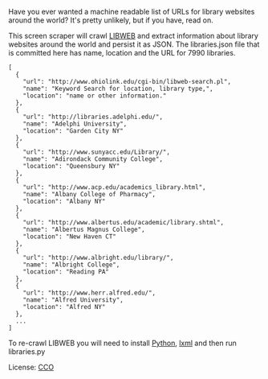 Have you ever wanted a machine readable list of URLs for library websites 
around the world? It's pretty unlikely, but if you have, read on.

This screen scraper will crawl [LIBWEB](http://lists.webjunction.org/libweb/)
and extract information about library websites around the world and 
persist it as JSON. The libraries.json file that is committed here has name,
location and the URL for 7990 libraries.

    [
      {
        "url": "http://www.ohiolink.edu/cgi-bin/libweb-search.pl", 
        "name": "Keyword Search for location, library type,", 
        "location": "name or other information."
      }, 
      {
        "url": "http://libraries.adelphi.edu/", 
        "name": "Adelphi University", 
        "location": "Garden City NY"
      }, 
      {
        "url": "http://www.sunyacc.edu/Library/", 
        "name": "Adirondack Community College", 
        "location": "Queensbury NY"
      }, 
      {
        "url": "http://www.acp.edu/academics_library.html", 
        "name": "Albany College of Pharmacy", 
        "location": "Albany NY"
      }, 
      {
        "url": "http://www.albertus.edu/academic/library.shtml", 
        "name": "Albertus Magnus College", 
        "location": "New Haven CT"
      }, 
      {
        "url": "http://www.albright.edu/library/", 
        "name": "Albright College", 
        "location": "Reading PA"
      }, 
      {
        "url": "http://www.herr.alfred.edu/", 
        "name": "Alfred University", 
        "location": "Alfred NY"
      }, 
      ...
    ]

To re-crawl LIBWEB you will need to install [Python](http://python.org), 
[lxml](http://pypi.python.org/pypi/lxml) and then run libraries.py


License: [CCO](http://creativecommons.org/about/cc0)

